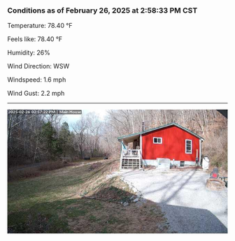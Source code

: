 ### Conditions as of February 26, 2025 at 2:58:33 PM CST 

Temperature: 78.40 &deg;F

Feels like: 78.40 &deg;F

Humidity: 26%

Wind Direction: WSW

Windspeed: 1.6 mph

Wind Gust: 2.2 mph

---

<img src="./images/latest.jpeg"/>

